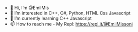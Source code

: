 - 👋 Hi, I’m @EmilMis
- 👀 I’m interested in C++, C#, Python, HTML Css Javascript
- 🌱 I’m currently learning C++ Javascript
- 📫 How to reach me - My Repl: https://repl.it/@EmilMissoni

<!---
EmilMis/EmilMis is a ✨ special ✨ repository because its `README.md` (this file) appears on your GitHub profile.
You can click the Preview link to take a look at your changes.
--->
